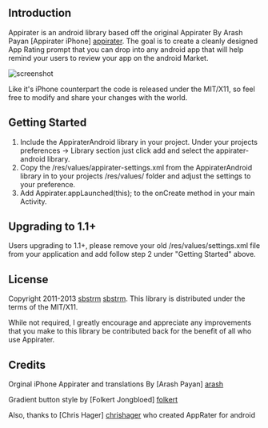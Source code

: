 Introduction
------------
Appirater is an android library based off the original Appirater By Arash Payan [Appirater iPhone] [appirater]. The goal is to 
create a cleanly designed App Rating prompt that you can drop into any android app that will help remind your users to 
review your app on the android Market.

![screenshot](https://raw.github.com/sbstrm/appirater-android/development/screenshot.png)

Like it's iPhone counterpart the code is released under the MIT/X11, so feel free to modify and share your changes with 
the world.

Getting Started
---------------
1. Include the AppiraterAndroid library in your project.  Under your projects preferences -> Library section just click add and select the appirater-android library. 
2. Copy the /res/values/appirater-settings.xml from the AppiraterAndroid library in to your projects /res/values/ folder and adjust the settings to your preference.
3. Add Appirater.appLaunched(this); to the onCreate method in your main Activity.

Upgrading to 1.1+
----------------
Users upgrading to 1.1+, please remove your old /res/values/settings.xml file from your application and add follow step 2 under "Getting Started" above.

License
-------
Copyright 2011-2013 [sbstrm] [sbstrm].
This library is distributed under the terms of the MIT/X11.

While not required, I greatly encourage and appreciate any improvements that you make
to this library be contributed back for the benefit of all who use Appirater.

Credits
-------
Orginal iPhone Appirater and translations By [Arash Payan] [arash]

Gradient button style by [Folkert Jongbloed] [folkert]

Also, thanks to [Chris Hager] [chrishager] who created AppRater for android

[appirater]: https://github.com/arashpayan/appirater/
[sbstrm]: http://sbstrm.co.jp
[arash]: http://arashpayan.com/
[folkert]: http://www.dibbus.com/2011/02/gradient-buttons-for-android/
[chrishager]: https://github.com/metachris/android-apprater
